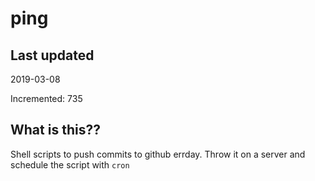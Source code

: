 # ping

## Last updated
2019-03-08

Incremented: 735

## What is this??
Shell scripts to push commits to github errday. Throw it on a server and schedule the script with `cron`
